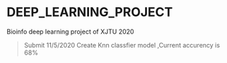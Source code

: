 # DEEP_LEARNING_PROJECT

Bioinfo deep learning project of XJTU 2020
> Submit 11/5/2020
> Create Knn classfier model ,Current accurency is 68%